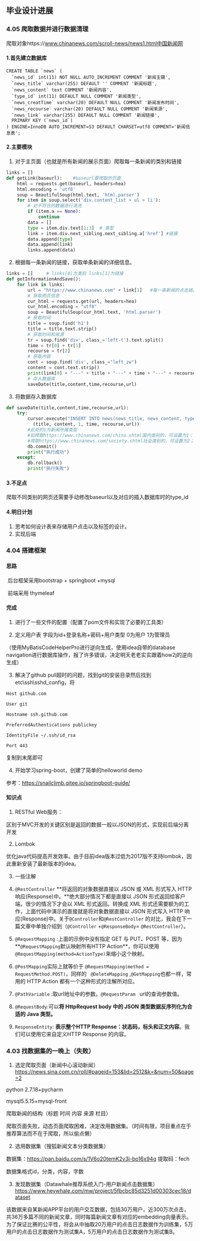 ## 毕业设计进展

### 4.05 爬取数据并进行数据清理

爬取对象https://www.chinanews.com/scroll-news/news1.html中国新闻网

#### 1.首先建立数据库

```mysql
CREATE TABLE `news` (
  `news_id` int(11) NOT NULL AUTO_INCREMENT COMMENT '新闻主键',
  `news_title` varchar(255) DEFAULT '' COMMENT '新闻标题',
  `news_content` text COMMENT '新闻内容',
  `type_id` int(11) DEFAULT NULL COMMENT '新闻类型',
  `news_creatTime` varchar(20) DEFAULT NULL COMMENT '新闻发布时间',
  `news_recourse` varchar(20) DEFAULT NULL COMMENT '新闻来源',
  `news_link` varchar(255) DEFAULT NULL COMMENT '新闻链接',
  PRIMARY KEY (`news_id`)
) ENGINE=InnoDB AUTO_INCREMENT=53 DEFAULT CHARSET=utf8 COMMENT='新闻信息表';
```

#### 2.主要模块

1. 对于主页面（也就是所有新闻的展示页面）爬取每一条新闻的类别和链接

```python
links = []
def getLink(baseurl):    #baseurl要爬取的页面
    html = requests.get(baseurl, headers=hea)
    html.encoding = 'utf8'
    soup = BeautifulSoup(html.text, 'html.parser')
    for item in soup.select('div.content_list > ul > li'):
        # 对不符合的数据进行清洗
        if (item.a == None):
            continue
        data = []
        type = item.div.text[1:3]  # 类型
        link = item.div.next_sibling.next_sibling.a['href'] #链接
        data.append(type)
        data.append(link)
        links.append(data)
```

2. 根据每一条新闻的链接，获取单条新闻的详细信息。

```python
links = []     # links[0]为类别 links[1]为链接
def getInformationAndSave():
    for link in links:
        url = "https://www.chinanews.com" + link[1]   #每一条新闻的点击链接
        # 获取网页信息
        cur_html = requests.get(url, headers=hea)
        cur_html.encoding = "utf8"
        soup = BeautifulSoup(cur_html.text, 'html.parser')
        # 获取时间
        title = soup.find('h1')
        title = title.text.strip()
        # 获取时间和来源
        tr = soup.find('div', class_='left-t').text.split()
        time = tr[0] + tr[1]
        recourse = tr[2]
        # 获取内容
        cont = soup.find('div', class_="left_zw")
        content = cont.text.strip()
        print(link[0] + "---" + title + "---" + time + "---" + recourse + "---" + url)
        # 存入数据库
        saveDate(title,content,time,recourse,url)
```

3. 将数据存入数据库

```python
def saveDate(title,content,time,recourse,url):
    try:
        cursor.execute("INSERT INTO news(news_title, news_content, type_id, news_creatTime, news_recourse,news_link) VALUES ('%s', '%s', '%s', '%s', '%s' ,'%s')" % \
          (title, content, 1, time, recourse,url))      
        #此处的1为新闻所属类型 
        #如爬取https://www.chinanews.com/china.shtml国内类别的，可设置为1；
        #爬取https://www.chinanews.com/society.shtml社会类别的，可设置为2；
        db.commit()
        print("执行成功")
    except:
        db.rollback()
        print("执行失败")
```

#### 3.不足点

​	爬取不同类别的网页还需要手动修改baseurl以及对应的插入数据库时的type_id

#### 4.明日计划

1. 思考如何设计表来存储用户点击以及标签的设计。
2. 实现后端

### 4.04 搭建框架

#### 思路

​	后台框架采用bootstrap + springboot +mysql 

​	前端采用 thymeleaf

#### 完成

1. 进行了一些文件的配置（配置了pom文件和实现了必要的工具类）

2. 定义用户表 字段为id+登录名称+密码+用户类型 0为用户 1为管理员

（使用MyBatisCodeHelperPro进行逆向生成，使用idea自带的database navigation进行数据库操作，报了许多错误，决定明天老老实实跟着how2j的逆向生成）

3. 解决了github pull超时的问题，找到git的安装目录然后找到etc\ssh\sshd_config，将

```
Host github.com

User git

Hostname ssh.github.com

PreferredAuthentications publickey

IdentityFile ~/.ssh/id_rsa

Port 443
```

复制到末尾即可

4. 开始学习spring-boot，创建了简单的helloworld demo

参考：https://snailclimb.gitee.io/springboot-guide/

#### 知识点

1. RESTful Web服务：

区别于MVC开发的关键区别是返回的数据一般以JSON的形式，实现前后端分离开发

2. Lombok

优化java代码提高开发效率。由于目前idea版本过低为2017版不支持lombok，因此重新安装了最新版本的idea。

3. 一些注解

1.  `@RestController` **将返回的对象数据直接以 JSON 或 XML 形式写入 HTTP 响应(Response)中。**绝大部分情况下都是直接以 JSON 形式返回给客户端，很少的情况下才会以 XML 形式返回。转换成 XML 形式还需要额为的工作，上面代码中演示的直接就是将对象数据直接以 JSON 形式写入 HTTP 响应(Response)中。关于`@Controller`和`@RestController` 的对比，我会在下一篇文章中单独介绍到（`@Controller` +`@ResponseBody`= `@RestController`）。
2. `@RequestMapping` :上面的示例中没有指定 GET 与 PUT、POST 等，因为**`@RequestMapping`默认映射所有HTTP Action**，你可以使用`@RequestMapping(method=ActionType)`来缩小这个映射。
3. `@PostMapping`实际上就等价于 `@RequestMapping(method = RequestMethod.POST)`，同样的 ` @DeleteMapping` ,`@GetMapping`也都一样，常用的 HTTP Action 都有一个这种形式的注解所对应。
4. `@PathVariable` :取url地址中的参数。`@RequestParam ` url的查询参数值。
5. `@RequestBody`:可以**将 HttpRequest body 中的 JSON 类型数据反序列化为合适的 Java 类型。**
6. `ResponseEntity`: **表示整个HTTP Response：状态码，标头和正文内容**。我们可以使用它来自定义HTTP Response 的内容。



### 4.03  找数据集的一晚上（失败）

1. 选定爬取页面（新闻中心滚动新闻）https://news.sina.com.cn/roll/#pageid=153&lid=2512&k=&num=50&page=2

python 2.7.18+pycharm

mysql5.5.15+mysql-front

爬取新闻的结构（标题 时间 内容 来源 栏目）

爬取页面失败，动态页面爬取困难，决定改用数据集。（时间有限，项目重点在于推荐算法而不在于爬取，所以偷点懒）

2. 选用数据集（搜狐新闻文本分类数据集）

数据集：<https://pan.baidu.com/s/1V6o20temK2v3j-bo16x94g> 提取码：fech

数据集格式id，分类，内容，字数

3. 发现数据集（Datawhale推荐系统入门-用户新闻点击数据集）https://www.heywhale.com/mw/project/5fbcbc85d3251d00303cec18/dataset

该数据来自某新闻APP平台的用户交互数据，包括30万用户，近300万次点击，共36万多篇不同的新闻文章，同时每篇新闻文章有对应的embedding向量表示。为了保证比赛的公平性，将会从中抽取20万用户的点击日志数据作为训练集，5万用户的点击日志数据作为测试集A，5万用户的点击日志数据作为测试集B。
